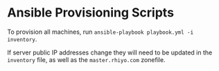 # Ansible Provisioning Scripts

To provision all machines, run `ansible-playbook playbook.yml -i inventory`.

If server public IP addresses change they will need to be updated in the `inventory` file, as well as the `master.rhiyo.com` zonefile.
